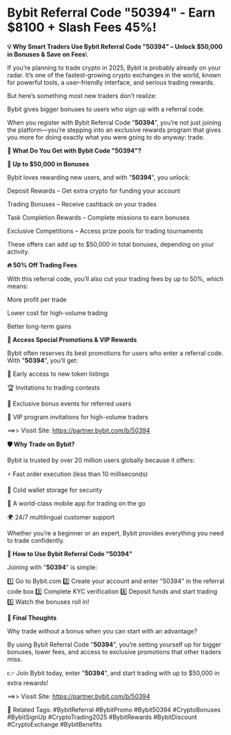 # Bybit Referral Code "50394" - Earn $8100 + Slash Fees 45%!

**💡 Why Smart Traders Use Bybit Referral Code "50394" – Unlock $50,000 in Bonuses & Save on Fees**\

If you’re planning to trade crypto in 2025, Bybit is probably already on your radar. It’s one of the fastest-growing crypto exchanges in the world, known for powerful tools, a user-friendly interface, and serious trading rewards.

But here’s something most new traders don’t realize:

Bybit gives bigger bonuses to users who sign up with a referral code.

When you register with Bybit Referral Code "**50394**", you’re not just joining the platform—you’re stepping into an exclusive rewards program that gives you more for doing exactly what you were going to do anyway: trade.

**🎁 What Do You Get with Bybit Code "50394"?**

**💸 Up to $50,000 in Bonuses**

Bybit loves rewarding new users, and with "**50394**", you unlock:

Deposit Rewards – Get extra crypto for funding your account

Trading Bonuses – Receive cashback on your trades

Task Completion Rewards – Complete missions to earn bonuses

Exclusive Competitions – Access prize pools for trading tournaments

These offers can add up to $50,000 in total bonuses, depending on your activity.

**🔥 50% Off Trading Fees**

With this referral code, you’ll also cut your trading fees by up to 50%, which means:

More profit per trade

Lower cost for high-volume trading

Better long-term gains

**🚀 Access Special Promotions & VIP Rewards**

Bybit often reserves its best promotions for users who enter a referral code. With "**50394**", you’ll get:

🎯 Early access to new token listings

🏆 Invitations to trading contests

🎁 Exclusive bonus events for referred users

💼 VIP program invitations for high-volume traders

==>> Vissit Site: https://partner.bybit.com/b/50394

**🛡️ Why Trade on Bybit?**

Bybit is trusted by over 20 million users globally because it offers:

⚡ Fast order execution (less than 10 milliseconds)

🔐 Cold wallet storage for security

📲 A world-class mobile app for trading on the go

🌍 24/7 multilingual customer support

Whether you’re a beginner or an expert, Bybit provides everything you need to trade confidently.

**📝 How to Use Bybit Referral Code "50394"**

Joining with "**50394**" is simple:

1️⃣ Go to Bybit.com
2️⃣ Create your account and enter "50394" in the referral code box
3️⃣ Complete KYC verification
4️⃣ Deposit funds and start trading
5️⃣ Watch the bonuses roll in!

**🎯 Final Thoughts**

Why trade without a bonus when you can start with an advantage?

By using Bybit Referral Code "**50394**", you’re setting yourself up for bigger bonuses, lower fees, and access to exclusive promotions that other traders miss.

👉 Join Bybit today, enter "**50394**", and start trading with up to $50,000 in extra rewards!

==>> Vissit Site: https://partner.bybit.com/b/50394


🔖 Related Tags:
#BybitReferral #BybitPromo #Bybit50394 #CryptoBonuses #BybitSignUp #CryptoTrading2025 #BybitRewards #BybitDiscount #CryptoExchange #BybitBenefits
